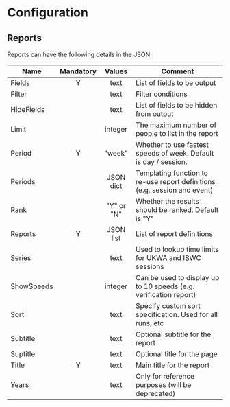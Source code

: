 # Configuration

## Reports

Reports can have the following details in the JSON:

| Name       | Mandatory |   Values   | Comment                                                      |
| ---------- | :-------: | :--------: | ------------------------------------------------------------ |
| Fields     |     Y     |    text    | List of fields to be output                                  |
| Filter     |           |    text    | Filter conditions                                            |
| HideFields |           |    text    | List of fields to be hidden from output                                  |
| Limit      |           |  integer   | The maximum number of people to list in the report           |
| Period     | Y |   "week"   | Whether to use fastest speeds of week. Default is day / session. |
| Periods     |          |   JSON dict   | Templating function to re-use report definitions (e.g. session and event) |
| Rank       |           | "Y" or "N" | Whether the results should be ranked. Default is "Y"         |
| Reports   | Y |   JSON list   | List of report definitions |
| Series     |           |    text    | Used to lookup time limits for UKWA and ISWC sessions        |
| ShowSpeeds |           |  integer   | Can be used to display up to 10 speeds (e.g. verification report) |
| Sort       |           |    text    | Specify custom sort specification. Used for all runs, etc    |
| Subtitle   |           |    text    | Optional subtitle for the report                             |
| Suptitle   |           |    text    | Optional title for the page                             |
| Title      |     Y     |    text    | Main title for the report                                    |
| Years      |           |    text    | Only for reference purposes (will be deprecated) |

